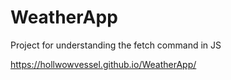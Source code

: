 # WeatherApp
Project for understanding the fetch command in JS

https://hollwowvessel.github.io/WeatherApp/
